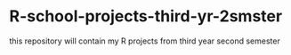 # R-school-projects-third-yr-2smster
this repository will contain my R projects from third year second semester
